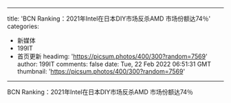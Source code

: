 
---
title: 'BCN Ranking：2021年Intel在日本DIY市场反杀AMD  市场份额达74％'
categories: 
 - 新媒体
 - 199IT
 - 首页更新
headimg: 'https://picsum.photos/400/300?random=7569'
author: 199IT
comments: false
date: Tue, 22 Feb 2022 06:51:31 GMT
thumbnail: 'https://picsum.photos/400/300?random=7569'
---

<div>   
BCN Ranking：2021年Intel在日本DIY市场反杀AMD  市场份额达74％  
</div>
            